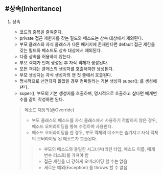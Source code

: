 #상속(Inheritance)
------------
1. 상속
    - 코드의 중복을 줄여준다.
    - private 접근 제한자를 갖는 필드와 메소드는 상속 대상에서 제외된다.
    - 부모 클래스와 자식 클래스가 다른 패키지에 존재한다면 default 접근 제한을 갖는 필드와 메소드도 상속 대상에서 제외된다.
    - 다중 상속을 허용하지 않는다.
    - 부모 객체가 먼저 생성된 후 자식 객체가 생성된다.
    - 모든 객체는 클래스의 생성자를 호출해야만 생성된다.
    - 부모 생성자는 자식 생성자의 맨 첫 줄에서 호출된다.
    - 명시적으로 선언되지 않았을 경우 컴파일러는 기본 생성자 super(); 를 생성해 낸다.
    - super();  부모의 기본 생성자를 호출하며, 명시적으로 호출하고 싶다면 매개변수를 같이 작성하면 된다.
    
   > 메소드 재정의(@Override)
   >  - 부모 클래스의 메소드를 자식 클래스에서 사용하기 적합하지 않은 경우, 메소드 오버라이딩을 통해 수정하여 사용한다.
   >  - 메소드 오버라이딩을 한 경우, 부모 객체의 메소드는 숨겨지고 자식 객체의 오버라이딩 된 메소드가 호출된다.
   > > - 부모의 메소드와 동일한 시그너쳐(리턴 타입, 메소드 이름, 매개 변수 리스트)를 가져야 함
   > > - 접근 제한을 더 강하게 오버라이딩 할 수는 없음
   > > - 새로운 예외(Exception) 를 throws 할 수 없음
   > 